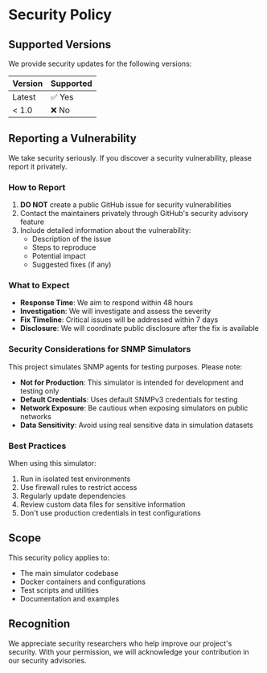 # Security Policy

## Supported Versions

We provide security updates for the following versions:

| Version | Supported          |
| ------- | ------------------ |
| Latest  | ✅ Yes              |
| < 1.0   | ❌ No               |

## Reporting a Vulnerability

We take security seriously. If you discover a security vulnerability, please report it privately.

### How to Report

1. **DO NOT** create a public GitHub issue for security vulnerabilities
2. Contact the maintainers privately through GitHub's security advisory feature
3. Include detailed information about the vulnerability:
   - Description of the issue
   - Steps to reproduce
   - Potential impact
   - Suggested fixes (if any)

### What to Expect

- **Response Time**: We aim to respond within 48 hours
- **Investigation**: We will investigate and assess the severity
- **Fix Timeline**: Critical issues will be addressed within 7 days
- **Disclosure**: We will coordinate public disclosure after the fix is available

### Security Considerations for SNMP Simulators

This project simulates SNMP agents for testing purposes. Please note:

- **Not for Production**: This simulator is intended for development and testing only
- **Default Credentials**: Uses default SNMPv3 credentials for testing
- **Network Exposure**: Be cautious when exposing simulators on public networks
- **Data Sensitivity**: Avoid using real sensitive data in simulation datasets

### Best Practices

When using this simulator:

1. Run in isolated test environments
2. Use firewall rules to restrict access
3. Regularly update dependencies
4. Review custom data files for sensitive information
5. Don't use production credentials in test configurations

## Scope

This security policy applies to:

- The main simulator codebase
- Docker containers and configurations
- Test scripts and utilities
- Documentation and examples

## Recognition

We appreciate security researchers who help improve our project's security. With your permission, we will acknowledge your contribution in our security advisories.
